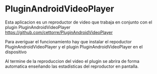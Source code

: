 # PluginAndroidVideoPlayer
Esta aplicacion es un reproductor de video que trabaja en conjunto con el plugin PluginAndroidVideoPlayer https://github.com/cettorre/PluginAndroidVideoPlayer

Para averiguar el funcionamiento hay que instalar el repoductor PluginAndroidVideoPlayer y el plugin PluginAndroidVideoPlayer en el dispositivo

Al termine de la reproduccion del video el plugin se abrira de forma automatica enseñando las estadisticas del reproductor en pantalla.
